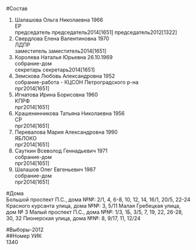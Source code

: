 #Состав  
1. Шалашова Ольга Николаевна 1966  
    ЕР  
    председатель председатель2014[1651] председатель2012[1322]  
2. Свердлова Елена Валентиновна 1970  
    ЛДПР  
    заместитель заместитель2014[1651]  
3. Королева Наталья Юрьевна 26.10.1969  
    собрание-дом  
    секретарь секретарь2014[1651]  
4. Земскова Любовь Александровна 1952  
    собрание-работа - КЦСОН Петроградского р-на  
    прг2014[1651]  
5. Игнатова Ирина Борисовна 1960  
    КПРФ  
    прг2014[1651]  
6. Крашенинникова Татьяна Николаевна 1956  
    СР  
    прг2014[1651]  
7. Перевалова Мария Александровна 1990  
    ЯБЛОКО  
    прг2014[1651]  
8. Сауткин Всеволод Геннадьевич 1971  
    собрание-дом  
    прг2014[1651]  
9. Шалашов Олег Евгеньевич 1987  
    собрание-дом  
    прг2014[1651]  
  
#Дома  
Большой проспект П.С., дома №№: 2/1, 4, 6-8, 10, 12, 14, 16/1, 20/5, 22-24 Красного курсанта улица, дома №№: 3, 5/11 Малая Гребецкая улица, дом № 3 Малый проспект П.С., дома №№: 1/3, 1Б, 3/5, 7, 19, 22, 26-28, 30, 32 Пионерская улица, дома №№: 8, 9/17, 11, 12/24  
  
#Выборы-2012  
##Номер УИК  
1340  
